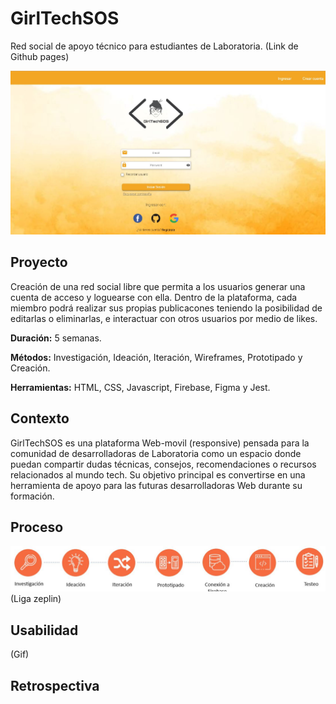 # GirlTechSOS
Red social de apoyo técnico para estudiantes de Laboratoria.
(Link de Github pages)

![proyecto](/src/images/girltechsos.JPG)

## Proyecto

Creación de una red social libre que permita a los usuarios generar una cuenta de acceso y loguearse con ella.
Dentro de la plataforma, cada miembro podrá realizar sus propias publicacones teniendo la posibilidad de editarlas o eliminarlas, e interactuar con otros usuarios por medio de likes.

**Duración:** 5 semanas.

**Métodos:** Investigación, Ideación, Iteración, Wireframes, Prototipado y Creación.

**Herramientas:** HTML, CSS, Javascript, Firebase, Figma y Jest.

## Contexto
GirlTechSOS es una plataforma Web-movil (responsive) pensada para la comunidad de desarrolladoras de Laboratoria como un espacio donde puedan compartir dudas técnicas, consejos, recomendaciones o recursos relacionados al mundo tech. Su objetivo principal es convertirse en una herramienta de apoyo para las futuras desarrolladoras Web durante su formación.                  

## Proceso

![proceso](/src/images/proceso.JPG)
(Liga zeplin)

## Usabilidad

(Gif)

## Retrospectiva
